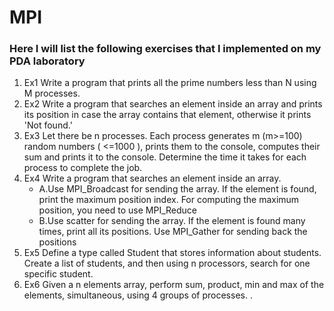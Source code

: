 # MPI
### Here I will list the following exercises that I implemented on my PDA laboratory
1. Ex1 Write a program that prints all the prime numbers less than N using M processes.
1. Ex2 Write a program that searches an element inside an array and prints its position in case the array contains that element, otherwise it prints 'Not found.'
1. Ex3 Let there be n processes. Each process generates m (m>=100) random numbers ( <=1000 ), prints them to the console, computes their sum and prints it to the console. Determine the time it takes for each process to complete the job.
1. Ex4 Write a program that searches an element inside an array. 
   - A.Use MPI_Broadcast for sending the array. If the element is found, print the maximum
position index. For computing the maximum position, you need to use MPI_Reduce
   - B.Use scatter for sending the array. If the element is found many times, print all its positions.
Use MPI_Gather for sending back the positions
1. Ex5 Define a type called Student that stores information about students. Create a list of students, and
then using n processors, search for one specific student.
1. Ex6 Given a n elements array, perform sum, product, min and max of the elements, simultaneous, using 4 groups of processes.
.
